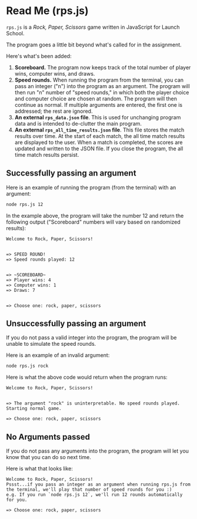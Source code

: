 # Read Me (rps.js)

`rps.js` is a *Rock, Paper, Scissors* game written in JavaScript for Launch School.

The program goes a little bit beyond what's called for in the assignment.

Here's what's been added:

1. **Scoreboard.** The program now keeps track of the total number of player wins, computer wins, and draws.
2. **Speed rounds.** When running the program from the terminal, you can pass an integer ("n") into the program as an argument. The program will then run "n" number of "speed rounds," in which both the player choice and computer choice are chosen at random. The program will then continue as normal. If multiple arguments are entered, the first one is addressed; the rest are ignored.
3. **An external `rps_data.json` file**. This is used for unchanging program data and is intended to de-clutter the main program.
4. **An external `rps_all_time_results.json` file**. This file stores the match results over time. At the start of each match, the all time match results are displayed to the user. When a match is completed, the scores are updated and written to the JSON file. If you close the program, the all time match results persist.

## Successfully passing an argument

Here is an example of running the program (from the terminal) with an argument:

```bash
node rps.js 12
```

In the example above, the program will take the number 12 and return the following output ("Scoreboard" numbers will vary based on randomized results):

```node
Welcome to Rock, Paper, Scissors!


=> SPEED ROUND!
=> Speed rounds played: 12


=> ~SCOREBOARD~
=> Player wins: 4
=> Computer wins: 1
=> Draws: 7


=> Choose one: rock, paper, scissors
```

## Unsuccessfully passing an argument

If you do not pass a valid integer into the program, the program will be unable to simulate the speed rounds.

Here is an example of an invalid argument:

```bash
node rps.js rock
```

Here is what the above code would return when the program runs:

```node
Welcome to Rock, Paper, Scissors!


=> The argument "rock" is uninterpretable. No speed rounds played. Starting normal game.

=> Choose one: rock, paper, scissors
```

## No Arguments passed

If you do not pass any arguments into the program, the program will let you know that you can do so next time.

Here is what that looks like:

```node
Welcome to Rock, Paper, Scissors!
Pssst...if you pass an integer as an argument when running rps.js from the terminal, we'll play that number of speed rounds for you :)
e.g. If you run `node rps.js 12`, we'll run 12 rounds automatically for you.

=> Choose one: rock, paper, scissors
```
